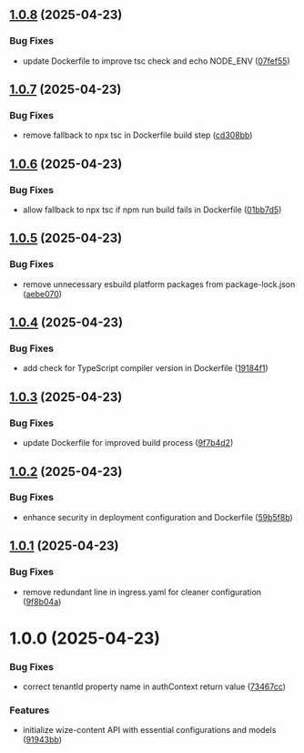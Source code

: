 ## [1.0.8](https://github.com/wize-works/wize-content/compare/v1.0.7...v1.0.8) (2025-04-23)


### Bug Fixes

* update Dockerfile to improve tsc check and echo NODE_ENV ([07fef55](https://github.com/wize-works/wize-content/commit/07fef55092c28328dc05012c5c63f892b3fe974b))

## [1.0.7](https://github.com/wize-works/wize-content/compare/v1.0.6...v1.0.7) (2025-04-23)


### Bug Fixes

* remove fallback to npx tsc in Dockerfile build step ([cd308bb](https://github.com/wize-works/wize-content/commit/cd308bb4ed0f894399174f9a852482f202d97574))

## [1.0.6](https://github.com/wize-works/wize-content/compare/v1.0.5...v1.0.6) (2025-04-23)


### Bug Fixes

* allow fallback to npx tsc if npm run build fails in Dockerfile ([01bb7d5](https://github.com/wize-works/wize-content/commit/01bb7d529c254846442599ef1cb8074f4b3fdd82))

## [1.0.5](https://github.com/wize-works/wize-content/compare/v1.0.4...v1.0.5) (2025-04-23)


### Bug Fixes

* remove unnecessary esbuild platform packages from package-lock.json ([aebe070](https://github.com/wize-works/wize-content/commit/aebe0707e9f5328cf1b714746816ae46178f16e8))

## [1.0.4](https://github.com/wize-works/wize-content/compare/v1.0.3...v1.0.4) (2025-04-23)


### Bug Fixes

* add check for TypeScript compiler version in Dockerfile ([19184f1](https://github.com/wize-works/wize-content/commit/19184f13b9aecb31d5825ea9c968ee6870872e74))

## [1.0.3](https://github.com/wize-works/wize-content/compare/v1.0.2...v1.0.3) (2025-04-23)


### Bug Fixes

* update Dockerfile for improved build process ([9f7b4d2](https://github.com/wize-works/wize-content/commit/9f7b4d2f04d89ff183b1d5c356f6f2d9d69ad233))

## [1.0.2](https://github.com/wize-works/wize-content/compare/v1.0.1...v1.0.2) (2025-04-23)


### Bug Fixes

* enhance security in deployment configuration and Dockerfile ([59b5f8b](https://github.com/wize-works/wize-content/commit/59b5f8b34d7b8609d83c28105ab921ecf9d8a6ec))

## [1.0.1](https://github.com/wize-works/wize-content/compare/v1.0.0...v1.0.1) (2025-04-23)


### Bug Fixes

* remove redundant line in ingress.yaml for cleaner configuration ([9f8b04a](https://github.com/wize-works/wize-content/commit/9f8b04a81bf90ea5cc4eeb06577491e51fd85301))

# 1.0.0 (2025-04-23)


### Bug Fixes

* correct tenantId property name in authContext return value ([73467cc](https://github.com/wize-works/wize-content/commit/73467ccdf30363d082545a22d4891ca8bb1d5a80))


### Features

* initialize wize-content API with essential configurations and models ([91943bb](https://github.com/wize-works/wize-content/commit/91943bbb4dddbc143e1f8e4726ce3d48d66a6cc9))
